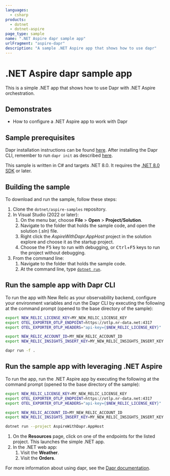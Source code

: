 ```yaml
---
languages:
  - csharp
products:
  - dotnet
  - dotnet-aspire
page_type: sample
name: ".NET Aspire dapr sample app"
urlFragment: "aspire-dapr"
description: "A sample .NET Aspire app that shows how to use dapr"
---
```


# .NET Aspire dapr sample app

This is a simple .NET app that shows how to use Dapr with .NET Aspire orchestration.

## Demonstrates

- How to configure a .NET Aspire app to work with Dapr

## Sample prerequisites

Dapr installation instructions can be found [here](https://docs.dapr.io/getting-started/install-dapr-cli/). After installing the Dapr CLI, remember to run `dapr init` as described [here](https://docs.dapr.io/getting-started/install-dapr-selfhost/).

This sample is written in C# and targets .NET 8.0. It requires the [.NET 8.0 SDK](https://dotnet.microsoft.com/download/dotnet/8.0) or later.

## Building the sample

To download and run the sample, follow these steps:

1. Clone the `dotnet/aspire-samples` repository.
2. In Visual Studio (2022 or later):
   1. On the menu bar, choose **File** > **Open** > **Project/Solution**.
   2. Navigate to the folder that holds the sample code, and open the solution (.sln) file.
   3. Right click the _AspireWithDapr.AppHost_ project in the solution explore and choose it as the startup project.
   4. Choose the <kbd>F5</kbd> key to run with debugging, or <kbd>Ctrl</kbd>+<kbd>F5</kbd> keys to run the project without debugging.
3. From the command line:
   1. Navigate to the folder that holds the sample code.
   2. At the command line, type [`dotnet run`](https://docs.microsoft.com/dotnet/core/tools/dotnet-run).

## Run the sample app with Dapr CLI

To run the app with New Relic as your observability backend, configure your environment variables and run the Dapr CLI by executing the following at the command prompt (opened to the base directory of the sample):

```bash
export NEW_RELIC_LICENSE_KEY=MY_NEW_RELIC_LICENSE_KEY
export OTEL_EXPORTER_OTLP_ENDPOINT=https://otlp.nr-data.net:4317
export OTEL_EXPORTER_OTLP_HEADERS="api-key={$NEW_RELIC_LICENSE_KEY}"

export NEW_RELIC_ACCOUNT_ID=MY_NEW_RELIC_ACCOUNT_ID
export NEW_RELIC_INSIGHTS_INSERT_KEY=MY_NEW_RELIC_INSIGHTS_INSERT_KEY

dapr run -f .
```

## Run the sample app with leveraging .NET Aspire

To run the app, run the .NET Aspire app by executing the following at the command prompt (opened to the base directory of the sample):

```bash
export NEW_RELIC_LICENSE_KEY=MY_NEW_RELIC_LICENSE_KEY
export OTEL_EXPORTER_OTLP_ENDPOINT=https://otlp.nr-data.net:4317
export OTEL_EXPORTER_OTLP_HEADERS="api-key={$NEW_RELIC_LICENSE_KEY}"

export NEW_RELIC_ACCOUNT_ID=MY_NEW_RELIC_ACCOUNT_ID
export NEW_RELIC_INSIGHTS_INSERT_KEY=MY_NEW_RELIC_INSIGHTS_INSERT_KEY

dotnet run --project AspireWithDapr.AppHost
```

1. On the **Resources** page, click on one of the endpoints for the listed project. This launches the simple .NET app.
1. In the .NET web app:
   1. Visit the **Weather**.
   1. Visit the **Orders**.

For more information about using dapr, see the [Dapr documentation](https://docs.dapr.io/developing-applications/sdks/dotnet/).
